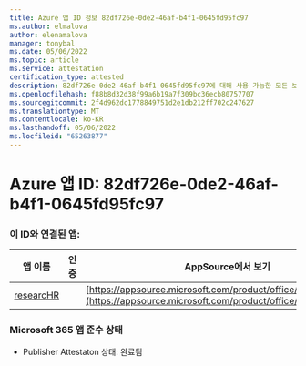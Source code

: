 ```yaml
---
title: Azure 앱 ID 정보 82df726e-0de2-46af-b4f1-0645fd95fc97
ms.author: elmalova
author: elenamalova
manager: tonybal
ms.date: 05/06/2022
ms.topic: article
ms.service: attestation
certification_type: attested
description: 82df726e-0de2-46af-b4f1-0645fd95fc97에 대해 사용 가능한 모든 보안 및 규정 준수 정보입니다.
ms.openlocfilehash: f88b8d32d38f99a6b19a7f309bc36ecb80757707
ms.sourcegitcommit: 2f4d962dc1778849751d2e1db212ff702c247627
ms.translationtype: MT
ms.contentlocale: ko-KR
ms.lasthandoff: 05/06/2022
ms.locfileid: "65263877"
---
```

# <a name="azure-app-id-82df726e-0de2-46af-b4f1-0645fd95fc97"></a>Azure 앱 ID: 82df726e-0de2-46af-b4f1-0645fd95fc97


### <a name="apps-associated-with-this-id"></a>이 ID와 연결된 앱:
| **앱 이름** | **인증** | **AppSource에서 보기** |
|--------------|---------------|-----------------------|
| [researcHR](../forward/WA200002557.md) |  | [https://appsource.microsoft.com/product/office/WA200002557](https://appsource.microsoft.com/product/office/WA200002557) |

### <a name="microsoft-365-app-compliance-status"></a>Microsoft 365 앱 준수 상태
- Publisher Attestaton 상태: 완료됨
